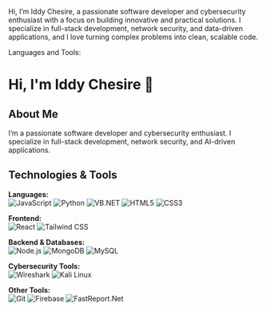 Hi, I’m Iddy Chesire, a passionate software developer and cybersecurity enthusiast with a focus on building innovative and practical solutions. I specialize in full-stack development, network security, and data-driven applications, and I love turning complex problems into clean, scalable code.


Languages and Tools:
# Hi, I'm Iddy Chesire 👋

## About Me
I’m a passionate software developer and cybersecurity enthusiast. I specialize in full-stack development, network security, and AI-driven applications.

## Technologies & Tools

**Languages:**  
![JavaScript](https://img.shields.io/badge/-JavaScript-F7DF1E?style=for-the-badge&logo=javascript&logoColor=black) 
![Python](https://img.shields.io/badge/-Python-3776AB?style=for-the-badge&logo=python&logoColor=white) 
![VB.NET](https://img.shields.io/badge/-VB.NET-5C2D91?style=for-the-badge&logo=visual-basic&logoColor=white) 
![HTML5](https://img.shields.io/badge/-HTML5-E34F26?style=for-the-badge&logo=html5&logoColor=white) 
![CSS3](https://img.shields.io/badge/-CSS3-1572B6?style=for-the-badge&logo=css3&logoColor=white)  

**Frontend:**  
![React](https://img.shields.io/badge/-React-61DAFB?style=for-the-badge&logo=react&logoColor=black) 
![Tailwind CSS](https://img.shields.io/badge/-Tailwind_CSS-06B6D4?style=for-the-badge&logo=tailwind-css&logoColor=white)  

**Backend & Databases:**  
![Node.js](https://img.shields.io/badge/-Node.js-339933?style=for-the-badge&logo=node.js&logoColor=white) 
![MongoDB](https://img.shields.io/badge/-MongoDB-47A248?style=for-the-badge&logo=mongodb&logoColor=white) 
![MySQL](https://img.shields.io/badge/-MySQL-4479A1?style=for-the-badge&logo=mysql&logoColor=white)  

**Cybersecurity Tools:**  
![Wireshark](https://img.shields.io/badge/-Wireshark-009999?style=for-the-badge&logo=wireshark&logoColor=white) 
![Kali Linux](https://img.shields.io/badge/-Kali_Linux-557C94?style=for-the-badge&logo=kalilinux&logoColor=white)  

**Other Tools:**  
![Git](https://img.shields.io/badge/-Git-F05032?style=for-the-badge&logo=git&logoColor=white) 
![Firebase](https://img.shields.io/badge/-Firebase-FFCA28?style=for-the-badge&logo=firebase&logoColor=black) 
![FastReport.Net](https://img.shields.io/badge/-FastReport.Net-008080?style=for-the-badge) 

